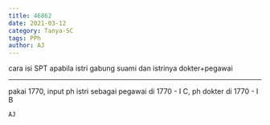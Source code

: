 ```yaml
---
title: 46862
date: 2021-03-12
category: Tanya-SC
tags: PPh
author: AJ
---
```


cara isi SPT apabila istri gabung suami dan istrinya dokter+pegawai

---

pakai 1770, input ph istri sebagai pegawai di 1770 - I C, ph dokter di 1770 - I B

`AJ`

